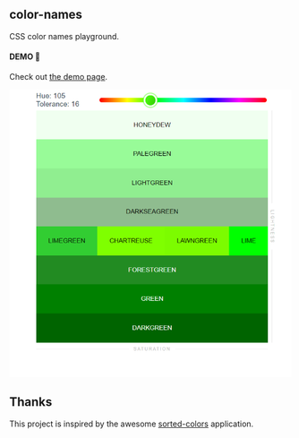 ## color-names

CSS color names playground.

#### DEMO 👀
Check out [the demo page](https://maxzz.github.io/color-names/).

![](src/assets/previews/2020-12-02_4-55-29.png)

## Thanks

This project is inspired by the awesome [sorted-colors](https://enes.in/sorted-colors/) application.
